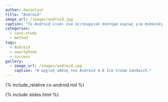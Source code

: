 ```yaml
---
author: danielyor
title: "Android"
image_url: /images/android.jpg
caption: "Το Android είναι ένα λειτουργικό σύστημα κυρίως για συσκευές με οθόνες αφής, όπως τα smartphones και τα tablets."
categories:
  - case-study
  - method
tags:
  - Android
  - smartphone
  - success
gallery:
  - image_url: /images/android.jpg
    caption: "Η αρχική οθόνη του Android 4.0 Ice Cream Sandwich."
---
```


{% include_relative cs-android.md %}

{% include slides.html %}
